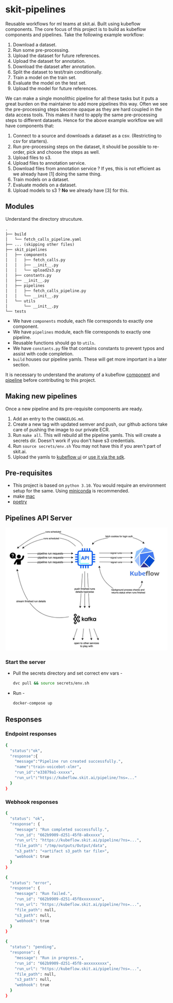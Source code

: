 # skit-pipelines

Reusable workflows for ml teams at skit.ai. Built using kubeflow components. The core focus of this project is to build as kubeflow components and pipelines. 
Take the following example workflow: 

1. Download a dataset.
2. Run some pre-processing.
3. Upload the dataset for future references.
4. Upload the dataset for annotation.
5. Download the dataset after annotation.
6. Split the dataset to test/train conditionally.
6. Train a model on the train set.
7. Evaluate the model on the test set.
8. Upload the model for future references.

We can make a single monolithic pipeline for all these tasks but it puts a great burden on the maintainer to add more pipelines this way.
Often we see the pre-processing steps become opaque as they are hard coupled in the data access tools. This makes it hard to apply the same
pre-processing steps to different datasets. Hence for the above example workflow we will have components that:

1. Connect to a source and downloads a dataset as a csv. (Restricting to csv for starters).
2. Run pre-processing steps on the dataset, it should be possible to re-order, pick and choose the steps as well.
3. Upload files to s3.
4. Upload files to annotation service.
5. Download files from annotation service ? If yes, this is not efficient as we already have [1] doing the same thing.
6. Train models on a dataset.
7. Evaluate models on a dataset.
8. Upload models to s3 ? **No** we already have [3] for this.

## Modules

Understand the directory strucuture.

```shell
.
├── build
│   └── fetch_calls_pipeline.yaml
├── ... (skipping other files)
├── skit_pipelines
│   ├── components
│   │   ├── fetch_calls.py
│   │   ├── __init__.py
│   │   └── upload2s3.py
│   ├── constants.py
│   ├── __init__.py
│   ├── pipelines
│   │   ├── fetch_calls_pipeline.py
│   │   └── __init__.py
│   └── utils
│       └── __init__.py
└── tests
```

- We have `components` module, each file corresponds to exactly one component.
- We have `pipelines` module, each file corresponds to exactly one pipeline.
- Reusable functions should go to `utils`.
- We have `constants.py` file that contains constants to prevent typos and assist with code completion.
- `build` houses our pipeline yamls. These will get more important in a later section.

It is necessary to understand the anatomy of a kubeflow [component](https://www.kubeflow.org/docs/components/pipelines/sdk/component-development/) and [pipeline](https://www.kubeflow.org/docs/components/pipelines/sdk/build-pipeline/) before contributing to this project.

## Making new pipelines

Once a new pipeline and its pre-requisite components are ready.

1. Add an entry to the `CHANGELOG.md`.
2. Create a new tag with updated semver and push, our github actions take care of pushing the image to our private ECR.
3. Run `make all`. This will rebuild all the pipeline yamls. This will create a secrets dir. Doesn't work if you don't have s3 credentials.
4. Run `source secrets/env.sh` You may not have this if you aren't part of skit.ai.
5. Upload the yamls to [kubeflow ui](https://www.kubeflow.org/docs/components/pipelines/sdk/build-pipeline/#option-1-compile-and-then-upload-in-ui) or [use it via the sdk](https://www.kubeflow.org/docs/components/pipelines/sdk/build-pipeline/#option-2-run-the-pipeline-using-kubeflow-pipelines-sdk-client).

## Pre-requisites

- This project is based on `python 3.10`. You would require an environment setup for the same. Using [miniconda](https://docs.conda.io/en/latest/miniconda.html) is recommended.
- make [mac](https://formulae.brew.sh/formula/make)
- [poetry](https://python-poetry.org/docs/#installation)


## Pipelines API Server
![Architecture](images/kfp-server-api.jpg)

### Start the server
- Pull the secrets directory and set correct env vars -
    ```bash
    dvc pull && source secrets/env.sh
    ```
- Run -
  ```bash
  docker-compose up
  ```

## Responses

### Endpoint responses

```bash
{
  "status":"ok",
  "response":{
    "message":"Pipeline run created successfully.",
    "name":"train-voicebot-xlmr",
    "run_id":"e33879a1-xxxxx",
    "run_url":"https://kubeflow.skit.ai/pipeline/?ns=..."
  }
}
```
### Webhook responses
```bash
{
  "status": "ok",
  "response": {
    "message": "Run completed successfully.",
    "run_id": "662b9909-d251-45f8-a8xxxxx",
    "run_url": "https://kubeflow.skit.ai/pipeline/?ns=...",
    "file_path": "/tmp/outputs/Output/data",
    "s3_path": "<artifact s3_path tar file>",
    "webhook": true
  }
}
```

```bash
{
  "status": "error",
  "response": {
    "message": "Run failed.",
    "run_id": "662b9909-d251-45f8xxxxxxxx",
    "run_url": "https://kubeflow.skit.ai/pipeline/?ns=...",
    "file_path": null,
    "s3_path": null,
    "webhook": true
  }
}
```

```bash
{
  "status": "pending",
  "response": {
    "message": "Run in progress.",
    "run_id": "662b9909-d251-45f8-axxxxxxxxx",
    "run_url": "https://kubeflow.skit.ai/pipeline/?ns=...",
    "file_path": null,
    "s3_path": null,
    "webhook": true
  }
}
```